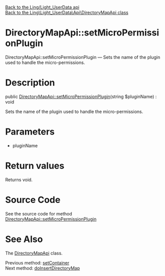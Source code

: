 [Back to the Ling/Light_UserData api](https://github.com/lingtalfi/Light_UserData/blob/master/doc/api/Ling/Light_UserData.md)<br>
[Back to the Ling\Light_UserData\Api\DirectoryMapApi class](https://github.com/lingtalfi/Light_UserData/blob/master/doc/api/Ling/Light_UserData/Api/DirectoryMapApi.md)


DirectoryMapApi::setMicroPermissionPlugin
================



DirectoryMapApi::setMicroPermissionPlugin — Sets the name of the plugin used to handle the micro-permissions.




Description
================


public [DirectoryMapApi::setMicroPermissionPlugin](https://github.com/lingtalfi/Light_UserData/blob/master/doc/api/Ling/Light_UserData/Api/DirectoryMapApi/setMicroPermissionPlugin.md)(string $pluginName) : void




Sets the name of the plugin used to handle the micro-permissions.




Parameters
================


- pluginName

    


Return values
================

Returns void.








Source Code
===========
See the source code for method [DirectoryMapApi::setMicroPermissionPlugin](https://github.com/lingtalfi/Light_UserData/blob/master/Api/DirectoryMapApi.php#L122-L125)


See Also
================

The [DirectoryMapApi](https://github.com/lingtalfi/Light_UserData/blob/master/doc/api/Ling/Light_UserData/Api/DirectoryMapApi.md) class.

Previous method: [setContainer](https://github.com/lingtalfi/Light_UserData/blob/master/doc/api/Ling/Light_UserData/Api/DirectoryMapApi/setContainer.md)<br>Next method: [doInsertDirectoryMap](https://github.com/lingtalfi/Light_UserData/blob/master/doc/api/Ling/Light_UserData/Api/DirectoryMapApi/doInsertDirectoryMap.md)<br>

